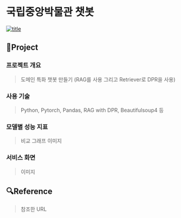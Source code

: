 # 국립중앙박물관 챗봇



<a href="https://ibb.co/443hxgk"><img src="https://i.ibb.co/DwT0ngd/title.png" alt="title" border="0"></a>



## 📝Project

### 프로젝트 개요

> 도메인 특화 챗봇 만들기 (RAG를 사용 그리고 Retriever로 DPR을 사용)

### 사용 기술

> Python, Pytorch, Pandas, RAG with DPR, Beautifulsoup4 등

### 모델별 성능 지표

> 비교 그래프 이미지

### 서비스 화면

> 이미지



## 🔍Reference

> 참조한 URL
